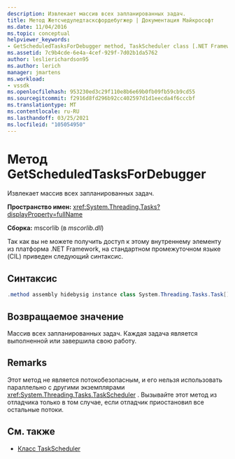 ```yaml
---
description: Извлекает массив всех запланированных задач.
title: Метод Жетсчедуледтасксфордебугжер | Документация Майкрософт
ms.date: 11/04/2016
ms.topic: conceptual
helpviewer_keywords:
- GetScheduledTasksForDebugger method, TaskScheduler class [.NET Framework debug engines]
ms.assetid: 7c9b4cde-6e4a-4cef-929f-7d02b1da5762
author: leslierichardson95
ms.author: lerich
manager: jmartens
ms.workload:
- vssdk
ms.openlocfilehash: 953230ed3c29f110e8b6e69b0fb09fb59cb9cd55
ms.sourcegitcommit: f2916d8fd296b92cc402597d1d1eecda4f6cccbf
ms.translationtype: MT
ms.contentlocale: ru-RU
ms.lasthandoff: 03/25/2021
ms.locfileid: "105054950"
---
```

# <a name="getscheduledtasksfordebugger-method"></a>Метод GetScheduledTasksForDebugger
Извлекает массив всех запланированных задач.

 **Пространство имен:** <xref:System.Threading.Tasks?displayProperty=fullName>

 **Сборка:** mscorlib (в *mscorlib.dll*)

 Так как вы не можете получить доступ к этому внутреннему элементу из платформа .NET Framework, на стандартном промежуточном языке (CIL) приведен следующий синтаксис.

## <a name="syntax"></a>Синтаксис

```csharp
.method assembly hidebysig instance class System.Threading.Tasks.Task[] GetScheduledTasksForDebugger() cil managed
```

## <a name="return-value"></a>Возвращаемое значение
 Массив всех запланированных задач. Каждая задача является выполненной или завершила свою работу.

## <a name="remarks"></a>Remarks
 Этот метод не является потокобезопасным, и его нельзя использовать параллельно с другими экземплярами <xref:System.Threading.Tasks.TaskScheduler> . Вызывайте этот метод из отладчика только в том случае, если отладчик приостановил все остальные потоки.

## <a name="see-also"></a>См. также
- [Класс TaskScheduler](../../extensibility/debugger/taskscheduler-class-internal-members.md)
